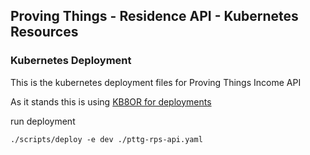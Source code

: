 ## Proving Things - Residence API -  Kubernetes Resources

### Kubernetes Deployment

This is the kubernetes deployment files for Proving Things Income API

As it stands this is using [KB8OR for deployments](https://github.com/UKHomeOffice/kb8or)

run deployment

	./scripts/deploy -e dev ./pttg-rps-api.yaml

